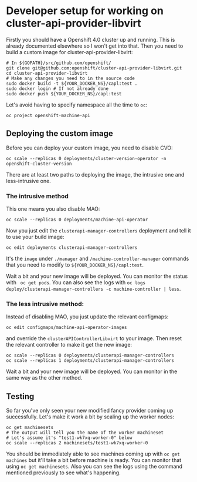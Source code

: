 # Developer setup for working on cluster-api-provider-libvirt

Firstly you should have a Openshift 4.0 cluster up and running. This is already documented elsewhere so I won't get
into that. Then you need to build a custom image for cluster-api-provider-libvirt:

```
# In ${GOPATH}/src/github.com/openshift/
git clone git@github.com:openshift/cluster-api-provider-libvirt.git
cd cluster-api-provider-libvirt
# Make any changes you need to in the source code
sudo docker build -t ${YOUR_DOCKER_NS}/capl:test .
sudo docker login # If not already done
sudo docker push ${YOUR_DOCKER_NS}/capl:test
```

Let's avoid having to specify namespace all the time to `oc`:

```
oc project openshift-machine-api
```

## Deploying the custom image

Before you can deploy your custom image, you need to disable CVO:

```
oc scale --replicas 0 deployments/cluster-version-operator -n openshift-cluster-version
```

There are at least two paths to deploying the image, the intrusive one and less-intrusive one.

### The intrusive method

This one means you also disable MAO:

```
oc scale --replicas 0 deployments/machine-api-operator
```

Now you just edit the `clusterapi-manager-controllers` deployment and tell it to use your build image:

```
oc edit deployments clusterapi-manager-controllers
```

It's the `image` under `./manager` and `/machine-controller-manager` commands that you need to modify to
`${YOUR_DOCKER_NS}/capl:test`.

Wait a bit and your new image will be deployed. You can monitor the status with ` oc get pods`. You can also see the
logs with `oc logs deploy/clusterapi-manager-controllers -c machine-controller | less`.


### The less intrusive method:

Instead of disabling MAO, you just update the relevant configmaps:

```
oc edit configmaps/machine-api-operator-images
```

and override the `clusterAPIControllerLibvirt` to your image. Then reset the relevant controller to make it get the new
image:

```
oc scale --replicas 0 deployments/clusterapi-manager-controllers
oc scale --replicas 1 deployments/clusterapi-manager-controllers
```

Wait a bit and your new image will be deployed. You can monitor in the same way as the other method.

## Testing

So far you've only seen your new modified fancy provider coming up successfully. Let's make it work a bit by scaling up
the worker nodes:

```
oc get machinesets
# The output will tell you the name of the worker machineset
# Let's assume it's "test1-wk7xq-worker-0" below
oc scale --replicas 2 machinesets/test1-wk7xq-worker-0
```

You should be immediately able to see machines coming up with `oc get machines` but it'll take a bit before machine is
ready. You can monitor that using `oc get machinesets`. Also you can see the logs using the command mentioned
previously to see what's happening.
